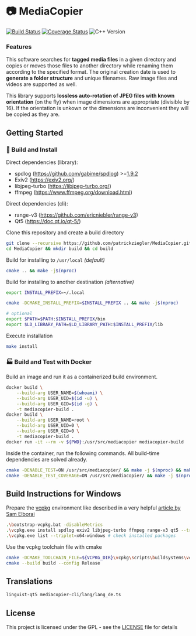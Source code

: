# :camera: MediaCopier

[![Build Status](https://github.com/patrickziegler/MediaCopier/actions/workflows/build-and-test.yml/badge.svg?branch=master)](https://github.com/patrickziegler/MediaCopier/actions/workflows/build-and-test.yml?query=branch%3Amaster)
[![Coverage Status](https://coveralls.io/repos/github/patrickziegler/MediaCopier/badge.svg?branch=master)](https://coveralls.io/github/patrickziegler/MediaCopier?branch=master)
![C++ Version](https://img.shields.io/badge/C++-17-blue.svg?style=flat&logo=c%2B%2B)

### Features
This software searches for **tagged media files** in a given directory and copies or moves those files to another directory while renaming them according to the specified format.
The original creation date is used to **generate a folder structure** and unique filenames.
Raw image files and videos are supported as well.

This library supports **lossless auto-rotation of JPEG files with known orientation** (on the fly) when image dimensions are appropriate (divisible by 16).
If the orientation is unkown or the dimensions are inconvenient they will be copied as they are.

## Getting Started

### :hammer: Build and Install

Direct dependencies (library):
- spdlog (https://github.com/gabime/spdlog) >=[1.9.2](https://github.com/gabime/spdlog/releases/tag/v1.9.2)
- Exiv2 (https://exiv2.org/)
- libjpeg-turbo (https://libjpeg-turbo.org/)
- ffmpeg (https://www.ffmpeg.org/download.html)

Direct dependencies (cli):
- range-v3 (https://github.com/ericniebler/range-v3)
- Qt5 (https://doc.qt.io/qt-5/)

Clone this repository and create a build directory
```sh
git clone --recursive https://github.com/patrickziegler/MediaCopier.git
cd MediaCopier && mkdir build && cd build
```

Build for installing to `/usr/local` *(default)*
```sh
cmake .. && make -j$(nproc)
```

Build for installing to another destination *(alternative)*
```sh
export INSTALL_PREFIX=~/.local

cmake -DCMAKE_INSTALL_PREFIX=$INSTALL_PREFIX .. && make -j$(nproc)

# optional
export $PATH=$PATH:$INSTALL_PREFIX/bin
export $LD_LIBRARY_PATH=$LD_LIBRARY_PATH:$INSTALL_PREFIX/lib
```

Execute installation
```sh
make install
```

### :factory: Build and Test with Docker

Build an image and run it as a containerized build environment.
```sh
docker build \
    --build-arg USER_NAME=$(whoami) \
    --build-arg USER_UID=$(id -u) \
    --build-arg USER_GID=$(id -g) \
    -t mediacopier-build .
docker build \
    --build-arg USER_NAME=root \
    --build-arg USER_UID=0 \
    --build-arg USER_GID=0 \
    -t mediacopier-build .
docker run -it --rm -v ${PWD}:/usr/src/mediacopier mediacopier-build
```

Inside the container, run the following commands.
All build-time dependencies are solved already.
```sh
cmake -DENABLE_TEST=ON /usr/src/mediacopier/ && make -j $(nproc) && make test
cmake -DENABLE_TEST_COVERAGE=ON /usr/src/mediacopier/ && make -j $(nproc) && make coverage
```

## Build Instructions for Windows

Prepare the [vcpkg](https://github.com/microsoft/vcpkg#using-vcpkg-with-cmake) environment like described in a very helpful [article by Sam Elborai](https://sam.elborai.me/articles/vscode-cpp-dev-environment-2020/)
```sh
.\bootstrap-vcpkg.bat -disableMetrics
.\vcpkg.exe install spdlog exiv2 libjpeg-turbo ffmpeg range-v3 qt5 --triplet=x64-windows
.\vcpkg.exe list --triplet=x64-windows # check installed packages
```

Use the vcpkg toolchain file with cmake
```sh
cmake -DCMAKE_TOOLCHAIN_FILE=${VCPKG_DIR}\vcpkg\scripts\buildsystems\vcpkg.cmake -DVCPKG_TARGET_TRIPLET=x64-windows -B build -S .
cmake --build build --config Release
```

## Translations

```sh
linguist-qt5 mediacopier-cli/lang/lang_de.ts
```

## License

This project is licensed under the GPL - see the [LICENSE](LICENSE) file for details
